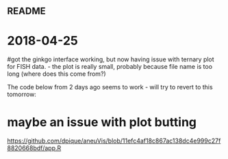 ## README

# 2018-04-25
#got the ginkgo interface working, but now having issue with ternary plot for FISH data. - 
the plot is really small, probably because file name is too long (where does this come from?)

The code below from 2 days ago seems to work - will try to revert to this tomorrow:
# maybe an issue with plot butting
https://github.com/dpique/aneuVis/blob/11efc4af18c867ac138dc4e999c27f8820668bdf/app.R